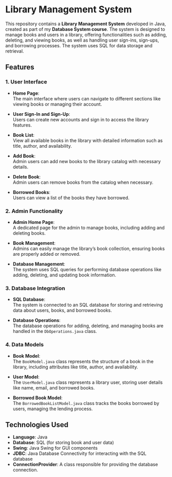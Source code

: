 # Library Management System

This repository contains a **Library Management System** developed in Java, created as part of my **Database System course**. The system is designed to manage books and users in a library, offering functionalities such as adding, deleting, and viewing books, as well as handling user sign-ins, sign-ups, and borrowing processes. The system uses SQL for data storage and retrieval.

## Features

### 1. **User Interface**
- **Home Page**:  
  The main interface where users can navigate to different sections like viewing books or managing their account.

- **User Sign-In and Sign-Up**:  
  Users can create new accounts and sign in to access the library features.

- **Book List**:  
  View all available books in the library with detailed information such as title, author, and availability.

- **Add Book**:  
  Admin users can add new books to the library catalog with necessary details.

- **Delete Book**:  
  Admin users can remove books from the catalog when necessary.

- **Borrowed Books**:  
  Users can view a list of the books they have borrowed.

### 2. **Admin Functionality**
- **Admin Home Page**:  
  A dedicated page for the admin to manage books, including adding and deleting books.

- **Book Management**:  
  Admins can easily manage the library’s book collection, ensuring books are properly added or removed.

- **Database Management**:  
  The system uses SQL queries for performing database operations like adding, deleting, and updating book information.

### 3. **Database Integration**
- **SQL Database**:  
  The system is connected to an SQL database for storing and retrieving data about users, books, and borrowed books.

- **Database Operations**:  
  The database operations for adding, deleting, and managing books are handled in the `DbOperations.java` class.

### 4. **Data Models**
- **Book Model**:  
  The `BookModel.java` class represents the structure of a book in the library, including attributes like title, author, and availability.

- **User Model**:  
  The `UserModel.java` class represents a library user, storing user details like name, email, and borrowed books.

- **Borrowed Book Model**:  
  The `BorrowedBookListModel.java` class tracks the books borrowed by users, managing the lending process.

## Technologies Used

- **Language**: Java
- **Database**: SQL (for storing book and user data)
- **Swing**: Java Swing for GUI components
- **JDBC**: Java Database Connectivity for interacting with the SQL database
- **ConnectionProvider**: A class responsible for providing the database connection.
